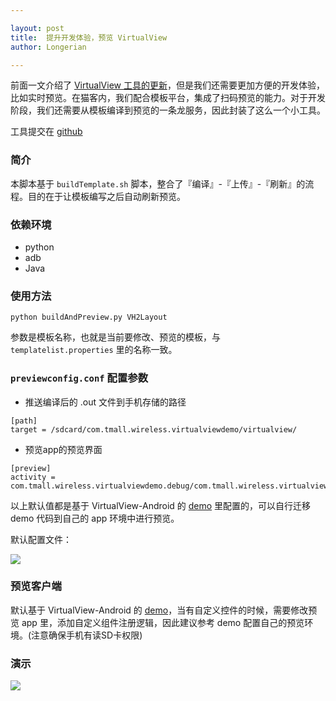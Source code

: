 ```yaml
---

layout: post
title:  提升开发体验，预览 VirtualView
author: Longerian

---
```


前面一文介绍了 [VirtualView 工具的更新](http://pingguohe.net/2018/01/23/virtualview-tool.html)，但是我们还需要更加方便的开发体验，比如实时预览。在猫客内，我们配合模板平台，集成了扫码预览的能力。对于开发阶段，我们还需要从模板编译到预览的一条龙服务，因此封装了这么一个小工具。

工具提交在 [github](https://github.com/alibaba/virtualview_tools/tree/master/compiler-tools/TemplateWorkSpace/android-tool)

### 简介
本脚本基于 `buildTemplate.sh` 脚本，整合了『编译』-『上传』-『刷新』的流程。目的在于让模板编写之后自动刷新预览。

### 依赖环境
+ python
+ adb
+ Java

### 使用方法

`python buildAndPreview.py VH2Layout`

参数是模板名称，也就是当前要修改、预览的模板，与 `templatelist.properties` 里的名称一致。

### `previewconfig.conf` 配置参数

+ 推送编译后的 .out 文件到手机存储的路径

```
[path]
target = /sdcard/com.tmall.wireless.virtualviewdemo/virtualview/
```

+ 预览app的预览界面

```
[preview]
activity = com.tmall.wireless.virtualviewdemo.debug/com.tmall.wireless.virtualviewdemo.PreviewActivity
```

以上默认值都是基于 VirtualView-Android 的 [demo](https://github.com/alibaba/Virtualview-Android/) 里配置的，可以自行迁移 demo 代码到自己的 app 环境中进行预览。

默认配置文件：

![](https://user-gold-cdn.xitu.io/2018/3/6/161faebb2ec9d86f?w=761&h=128&f=png&s=5895)

### 预览客户端
默认基于 VirtualView-Android 的 [demo](https://github.com/alibaba/Virtualview-Android/)，当有自定义控件的时候，需要修改预览 app 里，添加自定义组件注册逻辑，因此建议参考 demo 配置自己的预览环境。(注意确保手机有读SD卡权限)

### 演示

![](https://user-gold-cdn.xitu.io/2018/3/6/161fafbe84a817fe?w=800&h=480&f=gif&s=3917418)